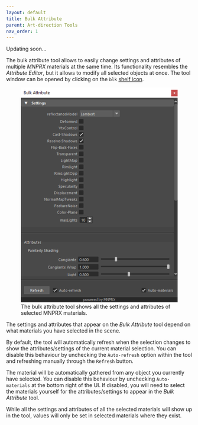 ```yaml
---
layout: default
title: Bulk Attribute
parent: Art-direction Tools
nav_order: 1
---
```


<i class="fas fa-construction"></i> Updating soon...

The bulk attribute tool allows to easily change settings and attributes of multiple _MNPRX_ materials at the same time. Its functionality resembles the _Attribute Editor_, but it allows to modify all selected objects at once. The tool window can be opened by clicking on the `blk` [shelf icon](../shelf).

<figure class="float-right top-1 aio-ui">
	<img src="/media/bulkattr/bulkAttribute.png" alt="Bulk attribute tool">
	<figcaption>The bulk attribute tool shows all the settings and attributes of selected MNPRX materials.</figcaption>
</figure>

The settings and attributes that appear on the _Bulk Attribute_ tool depend on what materials you have selected in the scene.

By default, the tool will automatically refresh when the selection changes to show the attributes/settings of the current material selection. You can disable this behaviour by unchecking the `Auto-refresh` option within the tool and refreshing manually through the `Refresh` button.

The material will be automatically gathered from any object you currently have selected. You can disable this behaviour by unchecking `Auto-materials` at the bottom right of the UI. If disabled, you will need to select the materials yourself for the attributes/settings to appear in the _Bulk Attribute_ tool.

While all the settings and attributes of all the selected materials will show up in the tool, values will only be set in selected materials where they exist.